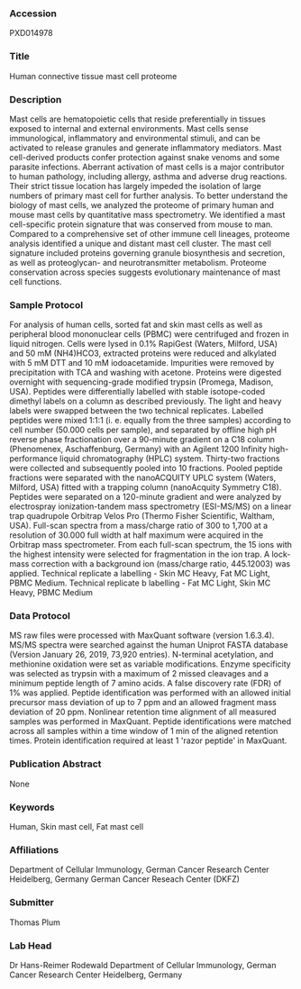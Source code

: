 ### Accession
PXD014978

### Title
Human connective tissue mast cell proteome

### Description
Mast cells are hematopoietic cells that reside preferentially in tissues exposed to internal and external environments. Mast cells sense immunological, inflammatory and environmental stimuli, and can be activated to release granules and generate inflammatory mediators. Mast cell-derived products confer protection against snake venoms and some parasite infections. Aberrant activation of mast cells is a major contributor to human pathology, including allergy, asthma and adverse drug reactions. Their strict tissue location has largely impeded the isolation of large numbers of primary mast cell for further analysis. To better understand the biology of mast cells, we analyzed the proteome of primary human and mouse mast cells by quantitative mass spectrometry. We identified a mast cell-specific protein signature that was conserved from mouse to man. Compared to a comprehensive set of other immune cell lineages, proteome analysis identified a unique and distant mast cell cluster. The mast cell signature included proteins governing granule biosynthesis and secretion, as well as proteoglycan- and neurotransmitter metabolism. Proteome conservation across species suggests evolutionary maintenance of mast cell functions.

### Sample Protocol
For analysis of human cells, sorted fat and skin mast cells as well as peripheral blood mononuclear cells (PBMC) were centrifuged and frozen in liquid nitrogen. Cells were lysed in 0.1% RapiGest (Waters, Milford, USA) and 50 mM (NH4)HCO3, extracted proteins were reduced and alkylated with 5 mM DTT and 10 mM iodoacetamide. Impurities were removed by precipitation with TCA and washing with acetone. Proteins were digested overnight with sequencing-grade modified trypsin (Promega, Madison, USA). Peptides were differentially labelled with stable isotope-coded dimethyl labels on a column as described previously. The light and heavy labels were swapped between the two technical replicates. Labelled peptides were mixed 1:1:1 (i. e. equally from the three samples) according to cell number (50.000 cells per sample), and separated by offline high pH reverse phase fractionation over a 90-minute gradient on a C18 column (Phenomenex, Aschaffenburg, Germany) with an Agilent 1200 Infinity high-performance liquid chromatography (HPLC) system. Thirty-two fractions were collected and subsequently pooled into 10 fractions. Pooled peptide fractions were separated with the nanoACQUITY UPLC system (Waters, Milford, USA) fitted with a trapping column (nanoAcquity Symmetry C18). Peptides were separated on a 120-minute gradient and were analyzed by electrospray ionization-tandem mass spectrometry (ESI-MS/MS) on a linear trap quadrupole Orbitrap Velos Pro (Thermo Fisher Scientific, Waltham, USA). Full-scan spectra from a mass/charge ratio of 300 to 1,700 at a resolution of 30.000 full width at half maximum were acquired in the Orbitrap mass spectrometer. From each full-scan spectrum, the 15 ions with the highest intensity were selected for fragmentation in the ion trap. A lock-mass correction with a background ion (mass/charge ratio, 445.12003) was applied. Technical replicate a labelling - Skin MC Heavy, Fat MC Light, PBMC Medium. Technical replicate b labelling - Fat MC Light, Skin MC Heavy, PBMC Medium

### Data Protocol
MS raw files were processed with MaxQuant software (version 1.6.3.4). MS/MS spectra were searched against the human Uniprot FASTA database (Version January 26, 2019, 73,920 entries). N-terminal acetylation, and methionine oxidation were set as variable modifications. Enzyme specificity was selected as trypsin with a maximum of 2 missed cleavages and a minimum peptide length of 7 amino acids. A false discovery rate (FDR) of 1% was applied. Peptide identification was performed with an allowed initial precursor mass deviation of up to 7 ppm and an allowed fragment mass deviation of 20 ppm. Nonlinear retention time alignment of all measured samples was performed in MaxQuant. Peptide identifications were matched across all samples within a time window of 1 min of the aligned retention times. Protein identification required at least 1 'razor peptide' in MaxQuant.

### Publication Abstract
None

### Keywords
Human, Skin mast cell, Fat mast cell

### Affiliations
Department of Cellular Immunology, German Cancer Research Center Heidelberg, Germany
German Cancer Reseach Center (DKFZ)

### Submitter
Thomas Plum

### Lab Head
Dr Hans-Reimer Rodewald
Department of Cellular Immunology, German Cancer Research Center Heidelberg, Germany


